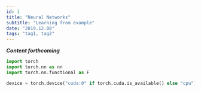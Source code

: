 ```yaml
---
id: 1
title: "Neural Networks"
subtitle: "Learning from example"
date: "2019.12.08"
tags: "tag1, tag2"
---
```


_**Content forthcoming**_

```python
import torch
import torch.nn as nn
import torch.nn.functional as F

device = torch.device("cuda:0" if torch.cuda.is_available() else "cpu")
```